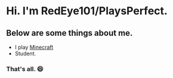 # Hi. I'm RedEye101/PlaysPerfect.
## Below are some things about me.
- I play [Minecraft](https://minecraft.net/)
- Student.
### That's all. 😄

